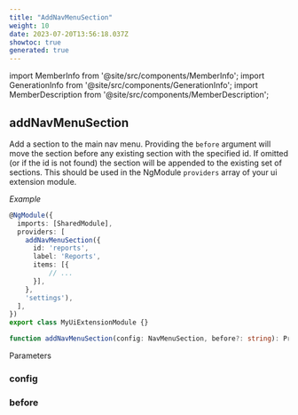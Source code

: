 ```yaml
---
title: "AddNavMenuSection"
weight: 10
date: 2023-07-20T13:56:18.037Z
showtoc: true
generated: true
---
```

<!-- This file was generated from the Vendure source. Do not modify. Instead, re-run the "docs:build" script -->
import MemberInfo from '@site/src/components/MemberInfo';
import GenerationInfo from '@site/src/components/GenerationInfo';
import MemberDescription from '@site/src/components/MemberDescription';


## addNavMenuSection

<GenerationInfo sourceFile="packages/admin-ui/src/lib/core/src/providers/nav-builder/nav-builder.service.ts" sourceLine="44" packageName="@vendure/admin-ui" />

Add a section to the main nav menu. Providing the `before` argument will
move the section before any existing section with the specified id. If
omitted (or if the id is not found) the section will be appended to the
existing set of sections.
This should be used in the NgModule `providers` array of your ui extension module.

*Example*

```TypeScript
@NgModule({
  imports: [SharedModule],
  providers: [
    addNavMenuSection({
      id: 'reports',
      label: 'Reports',
      items: [{
          // ...
      }],
    },
    'settings'),
  ],
})
export class MyUiExtensionModule {}
```

```ts title="Signature"
function addNavMenuSection(config: NavMenuSection, before?: string): Provider
```
Parameters

### config

<MemberInfo kind="parameter" type="<a href='/admin-ui-api/nav-menu/nav-menu-section#navmenusection'>NavMenuSection</a>" />

### before

<MemberInfo kind="parameter" type="string" />

